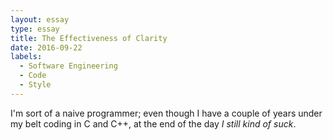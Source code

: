 ```yaml
---
layout: essay
type: essay
title: The Effectiveness of Clarity
date: 2016-09-22
labels:
  - Software Engineering
  - Code
  - Style
---
```


I'm sort of a naive programmer; even though I have a couple of years under my belt coding in C and C++, at the end of the day <i>I still kind of suck</i>.
